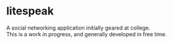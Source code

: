 # litespeak

A social networking application initially geared at college.  
This is a work in progress, and generally developed in free time.
